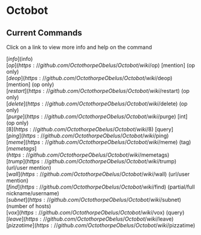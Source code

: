 # Octobot

## Current Commands
Click on a link to view more info and help on the command

[$info]($info)<br>
[$op](https://github.com/OctothorpeObelus/Octobot/wiki/$op) [mention] (op only)<br>
[$deop](https://github.com/OctothorpeObelus/Octobot/wiki/$deop) [mention] (op only)<br>
[$restart](https://github.com/OctothorpeObelus/Octobot/wiki/$restart) (op only)<br>
[$delete](https://github.com/OctothorpeObelus/Octobot/wiki/$delete) (op only)<br>
[$purge](https://github.com/OctothorpeObelus/Octobot/wiki/$purge) [int] (op only)<br>
[$8](https://github.com/OctothorpeObelus/Octobot/wiki/$8) [query]<br>
[$ping](https://github.com/OctothorpeObelus/Octobot/wiki/$ping)<br>
[$meme](https://github.com/OctothorpeObelus/Octobot/wiki/$meme) (tag)<br>
[$memetags](https://github.com/OctothorpeObelus/Octobot/wiki/$memetags)<br>
[$trump](https://github.com/OctothorpeObelus/Octobot/wiki/$trump) (url/user mention)<br>
[$wall](https://github.com/OctothorpeObelus/Octobot/wiki/$wall) (url/user mention)<br>
[$find](https://github.com/OctothorpeObelus/Octobot/wiki/$find) (partial/full nickname/username)<br>
[$subnet](https://github.com/OctothorpeObelus/Octobot/wiki/$subnet) (number of hosts)<br>
[$vox](https://github.com/OctothorpeObelus/Octobot/wiki/$vox) (query)<br>
[$leave](https://github.com/OctothorpeObelus/Octobot/wiki/$leave)<br>
[$pizzatime](https://github.com/OctothorpeObelus/Octobot/wiki/$pizzatime)<br>
